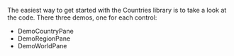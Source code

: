 The easiest way to get started with the Countries library is to take a look at the code. There three demos,
one for each control:

- DemoCountryPane
- DemoRegionPane
- DemoWorldPane
